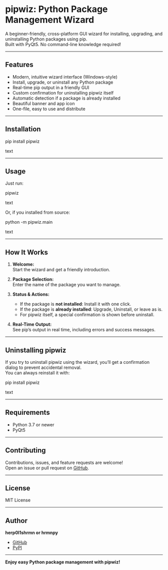 # pipwiz: Python Package Management Wizard

A beginner-friendly, cross-platform GUI wizard for installing, upgrading, and uninstalling Python packages using pip.  
Built with PyQt5. No command-line knowledge required!

---

## Features

- Modern, intuitive wizard interface (Windows-style)
- Install, upgrade, or uninstall any Python package
- Real-time pip output in a friendly GUI
- Custom confirmation for uninstalling pipwiz itself
- Automatic detection if a package is already installed
- Beautiful banner and app icon
- One-file, easy to use and distribute

---

## Installation

pip install pipwiz

text

---

## Usage

Just run:

pipwiz

text

Or, if you installed from source:

python -m pipwiz.main

text

---

## How It Works

1. **Welcome:**  
   Start the wizard and get a friendly introduction.

2. **Package Selection:**  
   Enter the name of the package you want to manage.

3. **Status & Actions:**  
   - If the package is **not installed**: Install it with one click.
   - If the package is **already installed**: Upgrade, Uninstall, or leave as is.
   - For pipwiz itself, a special confirmation is shown before uninstall.

4. **Real-Time Output:**  
   See pip’s output in real time, including errors and success messages.

---

## Uninstalling pipwiz

If you try to uninstall pipwiz using the wizard, you’ll get a confirmation dialog to prevent accidental removal.  
You can always reinstall it with:

pip install pipwiz

text

---

## Requirements

- Python 3.7 or newer
- PyQt5

---

## Contributing

Contributions, issues, and feature requests are welcome!  
Open an issue or pull request on [GitHub](https://github.com/herp0l1shrmn/pipwiz).

---

## License

MIT License

---

## Author

**herp0l1shrmn or hrmnpy**  
- [GitHub](https://github.com/herp0l1shrmn)
- [PyPI](https://pypi.org/user/hrmnpy/)

---

**Enjoy easy Python package management with pipwiz!**
